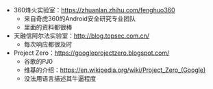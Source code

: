 - 360烽火实验室：https://zhuanlan.zhihu.com/fenghuo360
	- 来自奇虎360的Android安全研究专业团队
	- 里面的资料都很棒
- 天融信阿尔法实验室：http://blog.topsec.com.cn/
	- 每次响应都很及时
- Project Zero：https://googleprojectzero.blogspot.com/
	- 谷歌的PJ0
	- 维基的介绍：https://en.wikipedia.org/wiki/Project_Zero_(Google)
	- 没法用语言描述其牛逼程度